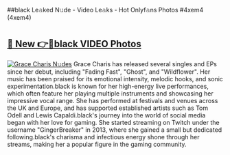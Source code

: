 ##black Le𝚊ked N𝚞de - Video Le𝚊ks - Hot Onlyf𝚊ns Photos #4xem4 (4xem4)

# <h2><a href="https://mediaupload.pro?title=black&ref=9FEB">🔗 New 👉🔴black VIDEO Photos</a></h2>

[![Grace Charis N𝚞des](https://i.imgur.com/rIISA9y.gif)](https://mediaupload.pro?title=black&ref=9FEB)
Grace Charis has released several singles and EPs since her debut, including "Fading Fast", "Ghost", and "Wildflower". Her music has been praised for its emotional intensity, melodic hooks, and sonic experimentation.black is known for her high-energy live performances, which often feature her playing multiple instruments and showcasing her impressive vocal range. She has performed at festivals and venues across the UK and Europe, and has supported established artists such as Tom Odell and Lewis Capaldi.black's journey into the world of social media began with her love for gaming. She started streaming on Twitch under the username "GingerBreaker" in 2013, where she gained a small but dedicated following.black's charisma and infectious energy shone through her streams, making her a popular figure in the gaming community.